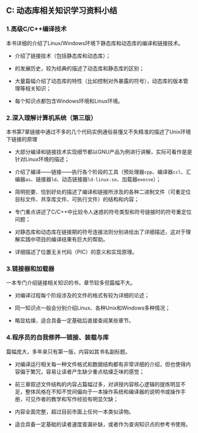 ## C: 动态库相关知识学习资料小结

### 1.高级C/C++编译技术

本书详细的介绍了Linux/Windows环境下静态库和动态库的编译和链接技术。

* 介绍了链接技术（包括静态库和动态库）；

* 的发展历史，较为经典的描述了动态库和静态库的区别；

* 大量篇幅介绍了动态库的特性（比如控制对外暴露的符号），动态库的版本管理等相关知识；

* 每个知识点都包含Windows环境和Linux环境。

### 2.深入理解计算机系统（第三版）

本书第7章链接中通过不多的几个代码实例通俗易懂又不失精准的描述了Unix环境下链接的原理

* 大部分编译和链接技术实现细节都以GNU产品为例进行讲解，实际可看作是是针对Linux环境的描述；

* 介绍了编译——链接——执行各个阶段的工具（预处理器`cpp`、编译器`ccl`、汇编器`as`、链接器`ld`、动态链接器`ld-linux.so`、加载器`execve`）；

* 简明扼要、恰到好处的描述了编译和链接所涉及的各种二进制文件（可重定位目标文件、共享库文件、可执行文件）的结构和内容；

* 专门重点讲述了C/C++中比较令人迷惑的符号类型和符号链接时的符号重定位问题；

* 对静态库和动态库在链接期的符号连接法则分别进给出了详细描述，这对于理解实践中项目的编译结果有巨大的帮助。

* 详细描述了位置无关代码（PIC）的意义和实现原理。

### 3.链接器和加载器

一本专门介绍链接相关知识的书，章节较多但篇幅不大。

* 对编译过程每个阶段涉及的文件的格式有较为详细的论述；

* 同一知识点一般会分别介绍Linux、各种Unix和Windows多种情况；

* 略显枯燥，适合具备一定基础后直接查阅某些章节。

### 4.程序员的自我修养—链接、装载与库

篇幅庞大，多年来只有第一版，内容如其书名副标题。

* 对编译运行相关每一种文件格式和数据结构都有非常详细的介绍，但也使得内容偏于繁冗，容易让读者产生缺少重点枯燥乏味的感觉；

* 前三章叙述文件结构的内容占篇幅过多，对讲授内容核心逻辑的提炼明显不足，整体风格在不知不觉间偏向于一本操作系统和编译器的说明书或操作手册，可见作者的教学和写作经验有明显欠缺；

* 内容全面完整，超过目前市面上任何一本类似读物。

* 适合具备一定基础的读者速度查漏补缺，或者作为查询知识点的参考书使用。